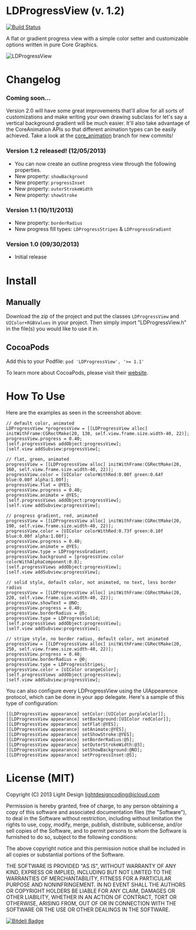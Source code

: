 LDProgressView (v. 1.2)
==============

[![Build Status](https://travis-ci.org/lightdesign/LDProgressView.png)](https://travis-ci.org/lightdesign/LDProgressView)

A flat or gradient progress view with a simple color setter and customizable options written in pure Core Graphics.

![LDProgressView](https://f.cloud.github.com/assets/634167/1685941/3560e1ca-5ddf-11e3-9fe7-d32515e08be4.gif)

# Changelog

### Coming soon...

Version 2.0 will have some great improvements that'll allow for all sorts of customizations and make writing your own drawing subclass for let's say a vertical background gradient will be much easier. It'll also take advantage of the CoreAnimation APIs so that different animation types can be easily achieved. Take a look at the [core_animation](https://github.com/lightdesign/LDProgressView/tree/core_animation) branch for new commits!

### Version 1.2 released! (12/05/2013)
* You can now create an outline progress view through the following properties.
* New property: `showBackground`
* New property: `progressInset`
* New property: `outerStrokeWidth`
* New property: `showStroke`

### Version 1.1 (10/11/2013)
* New property: `borderRadius`
* New progress fill types: `LDProgressStripes` & `LDProgressGradient`

### Version 1.0 (09/30/2013)
* Initial release

# Install

## Manually
Download the zip of the project and put the classes `LDProgressView` and `UIColor+RGBValues` in your project. Then simply import "LDProgressView.h" in the file(s) you would like to use it in.

## CocoaPods
Add this to your Podfile: ```pod 'LDProgressView', '>= 1.1'```

To learn more about CocoaPods, please visit their [website](http://cocoapods.org).

# How To Use

Here are the examples as seen in the screenshot above:

```objc
// default color, animated
LDProgressView *progressView = [[LDProgressView alloc] initWithFrame:CGRectMake(20, 130, self.view.frame.size.width-40, 22)];
progressView.progress = 0.40;
[self.progressViews addObject:progressView];
[self.view addSubview:progressView];

// flat, green, animated
progressView = [[LDProgressView alloc] initWithFrame:CGRectMake(20, 160, self.view.frame.size.width-40, 22)];
progressView.color = [UIColor colorWithRed:0.00f green:0.64f blue:0.00f alpha:1.00f];
progressView.flat = @YES;
progressView.progress = 0.40;
progressView.animate = @YES;
[self.progressViews addObject:progressView];
[self.view addSubview:progressView];

// progress gradient, red, animated
progressView = [[LDProgressView alloc] initWithFrame:CGRectMake(20, 190, self.view.frame.size.width-40, 22)];
progressView.color = [UIColor colorWithRed:0.73f green:0.10f blue:0.00f alpha:1.00f];
progressView.progress = 0.40;
progressView.animate = @YES;
progressView.type = LDProgressGradient;
progressView.background = [progressView.color colorWithAlphaComponent:0.8];
[self.progressViews addObject:progressView];
[self.view addSubview:progressView];

// solid style, default color, not animated, no text, less border radius
progressView = [[LDProgressView alloc] initWithFrame:CGRectMake(20, 220, self.view.frame.size.width-40, 22)];
progressView.showText = @NO;
progressView.progress = 0.40;
progressView.borderRadius = @5;
progressView.type = LDProgressSolid;
[self.progressViews addObject:progressView];
[self.view addSubview:progressView];

// stripe style, no border radius, default color, not animated
progressView = [[LDProgressView alloc] initWithFrame:CGRectMake(20, 250, self.view.frame.size.width-40, 22)];
progressView.progress = 0.40;
progressView.borderRadius = @0;
progressView.type = LDProgressStripes;
progressView.color = [UIColor orangeColor];
[self.progressViews addObject:progressView];
[self.view addSubview:progressView];

```

You can also configure every LDProgressView using the UIAppearence protocol, which can be done in your app delegate. Here's a sample of this type of configuration:

```objc
[[LDProgressView appearance] setColor:[UIColor purpleColor]];
[[LDProgressView appearance] setBackground:[UIColor redColor]];
[[LDProgressView appearance] setFlat:@YES];
[[LDProgressView appearance] setAnimate:@YES];
[[LDProgressView appearance] setShowStroke:@YES];
[[LDProgressView appearance] setBorderRadius:@5];
[[LDProgressView appearance] setOuterStrokeWidth:@3];
[[LDProgressView appearance] setShowBackground:@NO];
[[LDProgressView appearance] setProgressInset:@5];
```

# License (MIT)

Copyright (C) 2013 Light Design <lightdesigncoding@icloud.com>

Permission is hereby granted, free of charge, to any person obtaining a copy of this software and associated documentation files (the "Software"), to deal in the Software without restriction, including without limitation the rights to use, copy, modify, merge, publish, distribute, sublicense, and/or sell copies of the Software, and to permit persons to whom the Software is furnished to do so, subject to the following conditions:

The above copyright notice and this permission notice shall be included in all copies or substantial portions of the Software.

THE SOFTWARE IS PROVIDED "AS IS", WITHOUT WARRANTY OF ANY KIND, EXPRESS OR IMPLIED, INCLUDING BUT NOT LIMITED TO THE WARRANTIES OF MERCHANTABILITY, FITNESS FOR A PARTICULAR PURPOSE AND NONINFRINGEMENT. IN NO EVENT SHALL THE AUTHORS OR COPYRIGHT HOLDERS BE LIABLE FOR ANY CLAIM, DAMAGES OR OTHER LIABILITY, WHETHER IN AN ACTION OF CONTRACT, TORT OR OTHERWISE, ARISING FROM, OUT OF OR IN CONNECTION WITH THE SOFTWARE OR THE USE OR OTHER DEALINGS IN THE SOFTWARE.


[![Bitdeli Badge](https://d2weczhvl823v0.cloudfront.net/lightdesign/ldprogressview/trend.png)](https://bitdeli.com/free "Bitdeli Badge")


